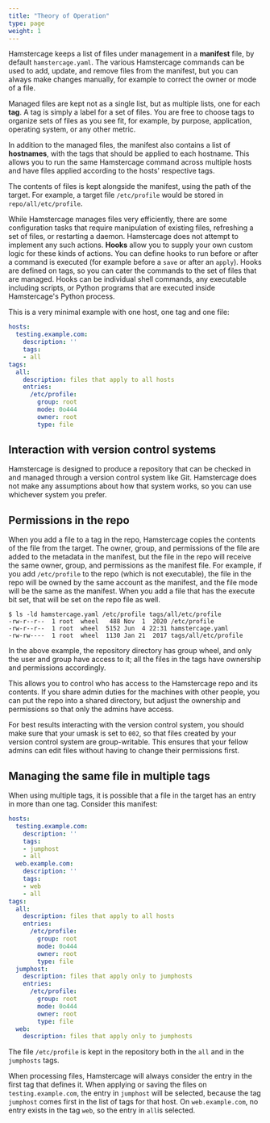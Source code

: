 ```yaml
---
title: "Theory of Operation"
type: page
weight: 1
---
```


Hamstercage keeps a list of files under management in a **manifest** file, by default `hamstercage.yaml`. The various Hamstercage commands can be used to add, update, and remove files from the manifest, but you can always make changes manually, for example to correct the owner or mode of a file.

Managed files are kept not as a single list, but as multiple lists, one for each **tag**. A tag is simply a label for a set of files. You are free to choose tags to organize sets of files as you see fit, for example, by purpose, application, operating system, or any other metric.

In addition to the managed files, the manifest also contains a list of **hostnames**, with the tags that should be applied to each hostname. This allows you to run the same Hamstercage command across multiple hosts and have files applied according to the hosts' respective tags.

The contents of files is kept alongside the manifest, using the path of the target. For example, a target file `/etc/profile` would be stored in `repo/all/etc/profile`.

While Hamstercage manages files very efficiently, there are some configuration tasks that require manipulation of existing files, refreshing a set of files, or restarting a daemon. Hamstercage does not attempt to implement any such actions. **Hooks** allow you to supply your own custom logic for these kinds of actions. You can define hooks to run before or after a command is executed (for example before a `save` or after an `apply`). Hooks are defined on tags, so you can cater the commands to the set of files that are managed. Hooks can be individual shell commands, any executable including scripts, or Python programs that are executed inside Hamstercage's Python process.

This is a very minimal example with one host, one tag and one file:
```yaml
hosts:
  testing.example.com:
    description: ''
    tags:
    - all
tags:
  all:
    description: files that apply to all hosts
    entries:
      /etc/profile:
        group: root
        mode: 0o444
        owner: root
        type: file
```

## Interaction with version control systems

Hamstercage is designed to produce a repository that can be checked in and managed through a version control system like Git. Hamstercage does not make any assumptions about how that system works, so you can use whichever system you prefer.

## Permissions in the repo

When you add a file to a tag in the repo, Hamstercage copies the contents of the file from the target. The owner, group, and permissions of the file are added to the metadata in the manifest, but the file in the repo will receive the same owner, group, and permissions as the manifest file. For example, if you add `/etc/profile` to the repo (which is not executable), the file in the repo will be owned by the same account as the manifest, and the file mode will be the same as the manifest. When you add a file that has the execute bit set, that will be set on the repo file as well.

```
$ ls -ld hamstercage.yaml /etc/profile tags/all/etc/profile
-rw-r--r--  1 root  wheel   488 Nov  1  2020 /etc/profile
-rw-r--r--  1 root  wheel  5152 Jun  4 22:31 hamstercage.yaml
-rw-rw----  1 root  wheel  1130 Jan 21  2017 tags/all/etc/profile
```

In the above example, the repository directory has group wheel, and only the user and group have access to it; all the files in the tags have ownership and permissions accordingly.

This allows you to control who has access to the Hamstercage repo and its contents. If you share admin duties for the machines with other people, you can put the repo into a shared directory, but adjust the ownership and permissions so that only the admins have access.

For best results interacting with the version control system, you should make sure that your umask is set to `002`, so that files created by your version control system are group-writable. This ensures that your fellow admins can edit files without having to change their permissions first.

## Managing the same file in multiple tags

When using multiple tags, it is possible that a file in the target has an entry in more than one tag. Consider this manifest:
```yaml
hosts:
  testing.example.com:
    description: ''
    tags:
    - jumphost
    - all
  web.example.com:
    description: ''
    tags:
    - web
    - all
tags:
  all:
    description: files that apply to all hosts
    entries:
      /etc/profile:
        group: root
        mode: 0o444
        owner: root
        type: file
  jumphost:
    description: files that apply only to jumphosts
    entries:
      /etc/profile:
        group: root
        mode: 0o444
        owner: root
        type: file
  web:
    description: files that apply only to jumphosts
```

The file `/etc/profile` is kept in the repository both in the `all` and in the `jumphosts` tags.

When processing files, Hamstercage will always consider the entry in the first tag that defines it. When applying or saving the files on `testing.example.com`, the entry in `jumphost` will be selected, because the tag `jumphost` comes first in the list of tags for that host. On `web.example.com`, no entry exists in the tag `web`, so the entry in `all`is selected.